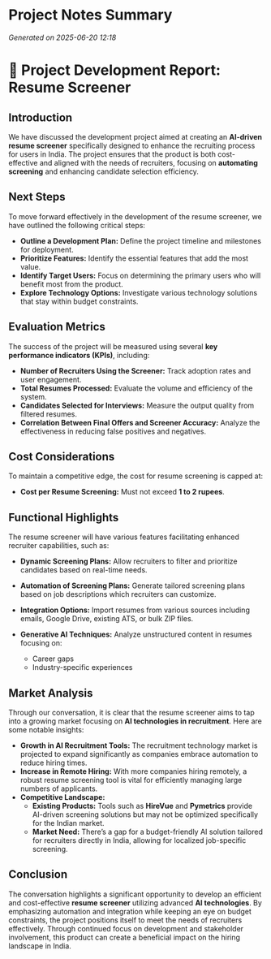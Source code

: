 # Project Notes Summary

*Generated on 2025-06-20 12:18*

# 📜 Project Development Report: Resume Screener

## **Introduction**
We have discussed the development project aimed at creating an **AI-driven resume screener** specifically designed to enhance the recruiting process for users in India. The project ensures that the product is both cost-effective and aligned with the needs of recruiters, focusing on **automating screening** and enhancing candidate selection efficiency.

## **Next Steps**
To move forward effectively in the development of the resume screener, we have outlined the following critical steps:

- **Outline a Development Plan:** Define the project timeline and milestones for deployment.
- **Prioritize Features:** Identify the essential features that add the most value.
- **Identify Target Users:** Focus on determining the primary users who will benefit most from the product.
- **Explore Technology Options:** Investigate various technology solutions that stay within budget constraints.

## **Evaluation Metrics**
The success of the project will be measured using several **key performance indicators (KPIs)**, including:

- **Number of Recruiters Using the Screener:** Track adoption rates and user engagement.
- **Total Resumes Processed:** Evaluate the volume and efficiency of the system.
- **Candidates Selected for Interviews:** Measure the output quality from filtered resumes.
- **Correlation Between Final Offers and Screener Accuracy:** Analyze the effectiveness in reducing false positives and negatives.

## **Cost Considerations**
To maintain a competitive edge, the cost for resume screening is capped at:

- **Cost per Resume Screening:** Must not exceed **1 to 2 rupees**.

## **Functional Highlights**
The resume screener will have various features facilitating enhanced recruiter capabilities, such as:

- **Dynamic Screening Plans:** Allow recruiters to filter and prioritize candidates based on real-time needs.
- **Automation of Screening Plans:** Generate tailored screening plans based on job descriptions which recruiters can customize.
- **Integration Options:** Import resumes from various sources including emails, Google Drive, existing ATS, or bulk ZIP files.
- **Generative AI Techniques:** Analyze unstructured content in resumes focusing on:

  - Career gaps
  - Industry-specific experiences

## **Market Analysis**
Through our conversation, it is clear that the resume screener aims to tap into a growing market focusing on **AI technologies in recruitment**. Here are some notable insights:

- **Growth in AI Recruitment Tools:** The recruitment technology market is projected to expand significantly as companies embrace automation to reduce hiring times.
- **Increase in Remote Hiring:** With more companies hiring remotely, a robust resume screening tool is vital for efficiently managing large numbers of applicants.
- **Competitive Landscape:**
  - **Existing Products:** Tools such as **HireVue** and **Pymetrics** provide AI-driven screening solutions but may not be optimized specifically for the Indian market.
  - **Market Need:** There’s a gap for a budget-friendly AI solution tailored for recruiters directly in India, allowing for localized job-specific screening.

## **Conclusion**
The conversation highlights a significant opportunity to develop an efficient and cost-effective **resume screener** utilizing advanced **AI technologies**. By emphasizing automation and integration while keeping an eye on budget constraints, the project positions itself to meet the needs of recruiters effectively. Through continued focus on development and stakeholder involvement, this product can create a beneficial impact on the hiring landscape in India.